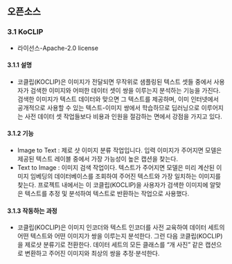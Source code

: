 ## 오픈소스 


### 3.1 KoCLIP

* 라이선스-Apache-2.0 license

#### 3.1.1 설명

 * 코클립(KOCLIP)은 이미지가 전달되면 무작위로 샘플링된 텍스트 셋들 중에서 사용자가 검색한 이미지와 어떠한 데이터 셋이 쌍을 이루는지 분석하는 기능을 가진다.
검색한 이미지가 텍스트 데이터와 맞으면 그 텍스트를 제공하며, 이미 인터넷에서 공개적으로 사용할 수 있는 텍스트-이미지 쌍에서 학습하므로 딥러닝으로 이루어지는 사전 데이터 셋 작업들보다 비용과 인원을 절감하는 면에서 강점을 가지고 있다.

#### 3.1.2 기능
 
  * Image to Text : 제로 샷 이미지 분류 작업입니다. 입력 이미지가 주어지면 모델은 제공된 텍스트 레이블 중에서 가장 가능성이 높은 캡션을 찾는다.
  * Text to Image : 이미지 검색 작업이다. 텍스트가 주어지면 모델은 미리 계산된 이미지 임베딩의 데이터베이스를 조회하여 주어진 텍스트와 가장 일치하는 이미지를 찾는다.
프로젝트 내에서는 이 코클립(KOCLIP)을 사용자가 검색한 이미지에 알맞은 텍스트를 추정 및 분석하여 텍스트로 반환하는 작업으로 사용했다.


#### 3.1.3 작동하는 과정
  
 * 코클립(KOCLIP)은 이미지 인코더와 텍스트 인코더를 사전 교육하여 데이터 세트의 어떤 텍스트와 어떤 이미지가 쌍을 이루는지 분석한다.
그런 다음 코클립(KOCLIP)을 제로샷 분류기로 전환한다. 데이터 세트의 모든 클래스를 “개 사진” 같은 캡션으로 변환하고 주어진 이미지와 최상의 쌍을 추정·분석한다.


